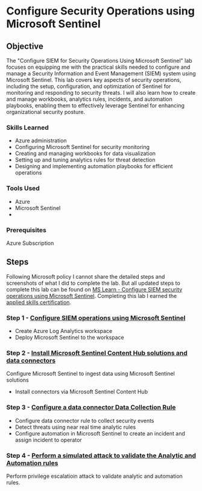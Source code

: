 # Configure Security Operations using Microsoft Sentinel

## Objective

The "Configure SIEM for Security Operations Using Microsoft Sentinel" lab focuses on equipping me with the practical skills needed to configure and manage a Security Information and Event Management (SIEM) system using Microsoft Sentinel. This lab covers key aspects of security operations, including the setup, configuration, and optimization of Sentinel for monitoring and responding to security threats. I will also learn how to create and manage workbooks, analytics rules, incidents, and automation playbooks, enabling them to effectively leverage Sentinel for enhancing organizational security posture.


### Skills Learned

- Azure administration
- Configuring Microsoft Sentinel for security monitoring
- Creating and managing workbooks for data visualization
- Setting up and tuning analytics rules for threat detection
- Designing and implementing automation playbooks for efficient operations

### Tools Used

- Azure
- Microsoft Sentinel
- 

### Prerequisites 
Azure Subscription

## Steps
Following Microsoft policy I cannot share the detailed steps and screenshots of what I did to complete the lab. But all updated steps to complete this lab can be found on [MS Learn - Configure SIEM security operations using Microsoft Sentinel](https://learn.microsoft.com/en-us/credentials/applied-skills/configure-siem-security-operations-using-microsoft-sentinel/). Completing this lab I earned the [applied skills certification](https://learn.microsoft.com/api/credentials/share/en-gb/JaedynDamms-1608/E40E566641FAFAA9?sharingId=592CAF5B8FD33BDB).

### Step 1 - [Configure SIEM operations using Microsoft Sentinel](https://learn.microsoft.com/en-gb/training/modules/configure-siem-security-operations-using-microsoft-sentinel/2-exercise)
- Create Azure Log Analytics workspace
- Deploy Microsoft Sentinel to the workspace


### Step 2 - [Install Microsoft Sentinel Content Hub solutions and data connectors](https://learn.microsoft.com/en-gb/training/modules/configure-siem-security-operations-using-microsoft-sentinel/3-exercise)
Configure Microsoft Sentinel to ingest data using Microsoft Sentinel solutions
- Install connectors via Microsoft Sentinel Content Hub


### Step 3 - [Configure a data connector Data Collection Rule](https://learn.microsoft.com/en-gb/training/modules/configure-siem-security-operations-using-microsoft-sentinel/4-exercise)
- Configure data connector rule to collect security events
- Detect threats using near real time analytic rules
- Configure automation in Microsoft Sentinel to create an incident and assign incident to operator


### Step 4 - [Perform a simulated attack to validate the Analytic and Automation rules](https://learn.microsoft.com/en-gb/training/modules/configure-siem-security-operations-using-microsoft-sentinel/5-exercise)
Perform privilege escalatioin attack to validate analytic and automation rules.


